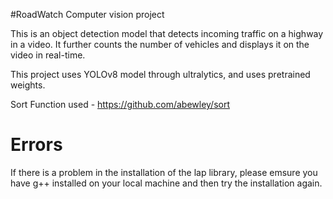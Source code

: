 #RoadWatch
Computer vision project

This is an object detection model that detects incoming traffic on a highway in a video. 
It further counts the number of vehicles and displays it on the video in real-time. 

This project uses YOLOv8 model through ultralytics, and uses pretrained weights. 

Sort Function used - https://github.com/abewley/sort

# Errors
If there is a problem in the installation of the lap library, please emsure you have g++ installed on your local machine and then try the installation again.
